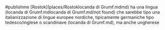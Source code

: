 #publishme 
[Rostok](places/Rostoklocanda di Grumf.mdmd) ha una lingua (locanda di Grumf.mdlocanda di Grumf.md/not found) che sarebbe tipo una italianizzazione di lingue europee nordiche, tipicamente germaniche tipo tedesco/inglese o scandinave (locanda di Grumf.md), ma anche ungherese 

